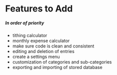 # Features to Add

##### In order of priority

* tithing calculator
* monthly expense calculator
* make sure code is clean and consistent
* editing and deletion of entries
* create a settings menu
* customization of categories and sub-categories
* exporting and importing of stored database